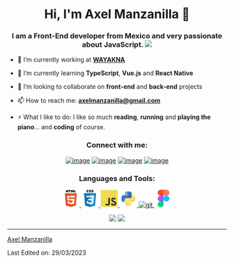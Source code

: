 <h1 align="center">Hi, I'm Axel Manzanilla 👋</h1>
<h3 align="center">I am a Front-End developer from Mexico and very passionate about JavaScript. <img height="40" src="https://cdn3.emoji.gg/emojis/4463-animebop.gif"></h3>

-   🔭 I’m currently working at **[WAYAKNA](https://wayakna.com/)**

-   🌱 I’m currently learning **TypeScript**, **Vue.js** and **React Native**

-   👯 I’m looking to collaborate on **front-end** and **back-end** projects

-   📫 How to reach me: **axelmanzanilla@gmail.com**

-   ⚡ What I like to do: I like so much **reading**, **running** and **playing the piano**... and **coding** of course.

<h3 align="center">Connect with me:</h3>
<div align="center">

[![image](https://img.shields.io/badge/LinkedIn-0077B5?style=for-the-badge&logo=linkedin&logoColor=white)](https://www.linkedin.com/in/axelmanzanilla/)
[![image](https://img.shields.io/badge/Instagram-E4405F?style=for-the-badge&logo=instagram&logoColor=white)](https://www.instagram.com/axelmanzanilla/)
[![image](https://img.shields.io/badge/Twitter-1DA1F2?style=for-the-badge&logo=twitter&logoColor=white)](https://twitter.com/axelrmanzanilla)
[![image](https://img.shields.io/badge/Gmail-D14836?style=for-the-badge&logo=gmail&logoColor=white)](mailto:axelmanzanilla@gmail.com)

</div>

<h3 align="center">Languages and Tools:</h3>

<p align="center"> 
  <a href="https://www.w3.org/html/" target="_blank"> 
    <img src="https://raw.githubusercontent.com/devicons/devicon/master/icons/html5/html5-original-wordmark.svg" alt="html5" width="40" height="40"/> 
  </a>
  <a href="https://www.w3schools.com/css/" target="_blank"> 
    <img src="https://raw.githubusercontent.com/devicons/devicon/master/icons/css3/css3-original-wordmark.svg" alt="css3" width="40" height="40"/> 
  </a>
  <a href="https://developer.mozilla.org/en-US/docs/Web/JavaScript" target="_blank"> 
    <img src="https://raw.githubusercontent.com/devicons/devicon/master/icons/javascript/javascript-original.svg" alt="javascript" width="40" height="40"/> 
  </a>
  <a href="https://www.python.org" target="_blank"> 
    <img src="https://raw.githubusercontent.com/devicons/devicon/master/icons/python/python-original.svg" alt="python" width="40" height="40"/> 
  </a>
  <a href="https://git-scm.com/" target="_blank"> 
    <img src="https://www.vectorlogo.zone/logos/git-scm/git-scm-icon.svg" alt="git" width="40" height="40"/> 
  </a>
  <a href="https://www.figma.com/" target="_blank"> 
    <img src="https://raw.githubusercontent.com/devicons/devicon/master/icons/figma/figma-original.svg" alt="linux" width="40" height="40"/> 
  </a> 
</p>

<p align= "center">
  <img height= "150" src="https://github-readme-stats.vercel.app/api?username=axelmanzanilla&theme=react&show_icons=true&include_all_commits=true" />
  <img height= "150" src="https://github-readme-stats.vercel.app/api/top-langs/?username=axelmanzanilla&theme=react&layout=compact" />
</p>

---

[Axel Manzanilla](https://github.com/axelmanzanilla)

Last Edited on: 29/03/2023
